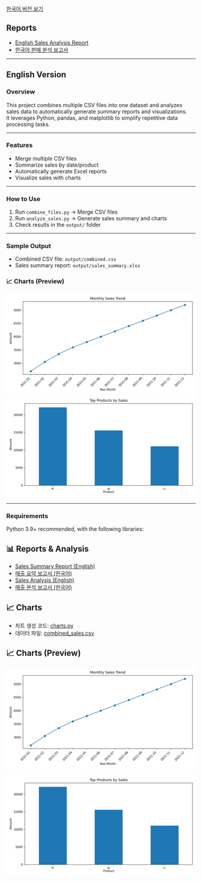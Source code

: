 [한국어 버전 보기](README_ko.md)
## Reports

- [English Sales Analysis Report](sales_analysis.md)  
- [한국어 판매 분석 보고서](sales_analysis_ko.md)

---

## English Version

### Overview
This project combines multiple CSV files into one dataset and analyzes sales data to automatically generate summary reports and visualizations.  
It leverages Python, pandas, and matplotlib to simplify repetitive data processing tasks.

---

### Features
- Merge multiple CSV files
- Summarize sales by date/product
- Automatically generate Excel reports
- Visualize sales with charts

---

### How to Use
1. Run `combine_files.py` → Merge CSV files  
2. Run `analyze_sales.py` → Generate sales summary and charts  
3. Check results in the `output/` folder  

---

### Sample Output
- Combined CSV file: `output/combined.csv`
- Sales summary report: `output/sales_summary.xlsx`

### 📈 Charts (Preview)
![Monthly Sales Trend](data/img/01_monthly_sales.png)
![Top Products by Sales](data/img/02_sales_by_product.png)


---

### Requirements
Python 3.9+ recommended, with the following libraries:

## 📊 Reports & Analysis

- [Sales Summary Report (English)](sales_summary.md)
- [매출 요약 보고서 (한국어)](sales_summary_ko.md)
- [Sales Analysis (English)](sales_analysis.md)
- [매출 분석 보고서 (한국어)](sales_analysis_ko.md)

## 📈 Charts
- 차트 생성 코드: [charts.py](charts.py)
- 데이터 파일: [combined_sales.csv](combined_sales.csv)

## 📈 Charts (Preview)

![Monthly Sales Trend](data/img/01_monthly_sales.png)

![Top Products by Sales](data/img/02_sales_by_product.png)










